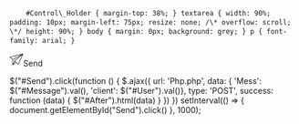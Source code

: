         #Control\_Holder { margin-top: 38%; } textarea { width: 90%; padding: 10px; margin-left: 75px; resize: none; /\* overflow: scroll; \*/ height: 90%; } body { margin: 0px; background: grey; } p { font-family: arial; }  

  ![](paper-plane.png)Send 

$("#Send").click(function () { $.ajax({ url: 'Php.php', data: { 'Mess': $("#Message").val(), 'client': $("#User").val()}, type: 'POST', success: function (data) { $("#After").html(data) } }) }) setInterval(() => { document.getElementById("Send").click() }, 1000);